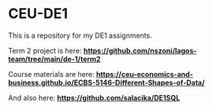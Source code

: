 # CEU-DE1

This is a repository for my DE1 assignments.

Term 2 project is here: **https://github.com/nszoni/lagos-team/tree/main/de-1/term2**

Course materials are here:  **https://ceu-economics-and-business.github.io/ECBS-5146-Different-Shapes-of-Data/**

And also here: **https://github.com/salacika/DE1SQL**

